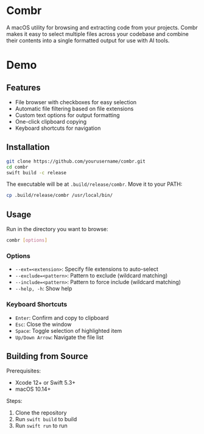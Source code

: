 # Combr

A macOS utility for browsing and extracting code from your projects. Combr makes it easy to select multiple files across your codebase and combine their contents into a single formatted output for use with AI tools.

# Demo

<div align="center">


</div>

## Features

- File browser with checkboxes for easy selection
- Automatic file filtering based on file extensions
- Custom text options for output formatting
- One-click clipboard copying
- Keyboard shortcuts for navigation

## Installation

```bash
git clone https://github.com/yourusername/combr.git
cd combr
swift build -c release
```

The executable will be at `.build/release/combr`. Move it to your PATH:

```bash
cp .build/release/combr /usr/local/bin/
```

## Usage

Run in the directory you want to browse:

```bash
combr [options]
```

### Options

- `--ext=<extension>`: Specify file extensions to auto-select
- `--exclude=<pattern>`: Pattern to exclude (wildcard matching)
- `--include=<pattern>`: Pattern to force include (wildcard matching)
- `--help, -h`: Show help

### Keyboard Shortcuts

- `Enter`: Confirm and copy to clipboard
- `Esc`: Close the window
- `Space`: Toggle selection of highlighted item
- `Up/Down Arrow`: Navigate the file list

## Building from Source

Prerequisites:
- Xcode 12+ or Swift 5.3+
- macOS 10.14+

Steps:
1. Clone the repository
2. Run `swift build` to build
3. Run `swift run` to run